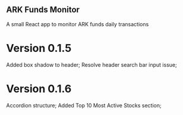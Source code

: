 ## ARK Funds Monitor
A small React app to monitor ARK funds daily transactions

# Version 0.1.5
Added box shadow to header;
Resolve header search bar input issue;

# Version 0.1.6
Accordion structure;
Added Top 10 Most Active Stocks section;